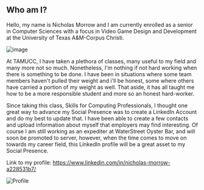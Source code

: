 ## Who am I?

  Hello, my name is Nicholas Morrow and I am currently enrolled as a senior in Computer Sciences with a focus in Video Game Design and Development at the University of Texas A&M-Corpus Christi.
   
 
 ![image](https://user-images.githubusercontent.com/75332276/100813467-064b2180-3405-11eb-8227-5ff93b70c4e7.png)
 
 
  At TAMUCC, I have taken a plethora of classes, many useful to my field and many more not so much. Nonetheless, I'm nothing if not hard working when there is something to be done. I have been in situations where some team members haven't pulled their weight and i'll be honest, some where others have carried a portion of my weight as well. That aside, it has all taught me how to be a more responsible student and more so an honest hard-worker.
  
 
  Since taking this class, Skills for Computing Professionals, I thought one great way to advance my Social Presence was to
create a LinkedIn Account and do my best to update that. I have been able to create a few contacts and upload information 
about myself that employers may find interesting. Of course I am still working as an expediter at WaterStreet Oyster Bar,
and will soon be promoted to server, however, when the time comes to move on towards my career field, this LinkedIn 
profile will be a great asset to my Social Presence.

Link to my profile: https://www.linkedin.com/in/nicholas-morrow-a228531b7/

![Profile](https://user-images.githubusercontent.com/75332276/100899432-74382d00-3487-11eb-8279-055ce79bc408.JPG)
